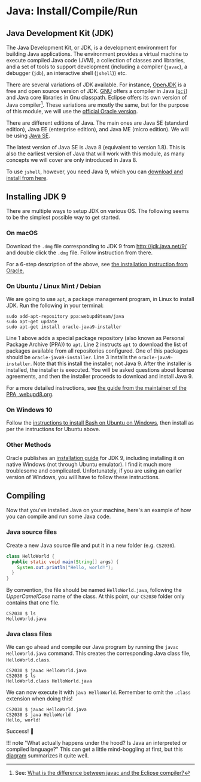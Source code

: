 # Java: Install/Compile/Run

## Java Development Kit (JDK)

The Java Development Kit, or JDK, is a development environment for building Java applications.  The environment provides a virtual machine to execute compiled Java code (JVM), a collection of classes and libraries, and a set of tools to support development (including a compiler (`javac`), a debugger (`jdb`), an interactive shell (`jshell`)) etc.

There are several variations of JDK available.  For instance, [OpenJDK](http://openjdk.java.net) is a free and open source version of JDK.  [GNU](http://www.gnu.org) offers a compiler in Java ([`gcj`](https://en.wikipedia.org/wiki/GNU_Compiler_for_Java)) and Java core libraries in Gnu classpath.
Eclipse offers its own version of Java compiler[^1].  These variations are mostly the same, but for the purpose of this module, we will use the [official Oracle version](http://www.oracle.com/technetwork/java/index.html).

[^1]: See: [What is the difference between javac and the Eclipse compiler?](https://stackoverflow.com/questions/3061654/what-is-the-difference-between-javac-and-the-eclipse-compiler)

There are different editions of Java.  The main ones are Java SE (standard edition), Java EE (enterprise edition), and Java ME (micro edition).  We will be using [Java SE](http://www.oracle.com/technetwork/java/javase/overview/index.html).

The latest version of Java SE is Java 8 (equivalent to version 1.8).
This is also the earliest version of Java that will work with this module, as many concepts we will cover are only introduced in Java 8.  

To use `jshell`, however, you need Java 9, which you can [download and install from here](http://jdk.java.net/9/).

## Installing JDK 9

There are multiple ways to setup JDK on various OS.  The following seems to be the simplest possible way to get started.

### On macOS

Download the `.dmg` file corresponding to JDK 9 from http://jdk.java.net/9/ and double click the `.dmg` file.  Follow instruction from there.

For a 6-step description of the above, see [the installation instruction from Oracle.](https://docs.oracle.com/javase/9/install/installation-jdk-and-jre-macos.htm#JSJIG-GUID-F575EB4A-70D3-4AB4-A20E-DBE95171AB5F)

### On Ubuntu / Linux Mint / Debian

We are going to use `apt`, a package management program, in Linux to install JDK.  Run the following in your terminal:

```
sudo add-apt-repository ppa:webupd8team/java
sudo apt-get update
sudo apt-get install oracle-java9-installer
```

Line 1 above adds a special package repository (also known as Personal Package Archive (PPA)) to `apt`.  Line 2 instructs `apt` to download the list of packages available from all repositories configured.  One of this packages should be `oracle-java9-installer`.  Line 3 installs the `oracle-java9-installer`.  Note that this install the installer, not Java 9.  After the installer is installed, the installer is executed.  You will be asked questions about license agreements, and then the installer proceeds to download and install Java 9.

For a more detailed instructions, see [the guide from the maintainer of the PPA, webupd8.org](http://www.webupd8.org/2015/02/install-oracle-java-9-in-ubuntu-linux.html).

### On Windows 10

Follow the [instructions to install Bash on Ubuntu on Windows](https://www.howtogeek.com/249966/how-to-install-and-use-the-linux-bash-shell-on-windows-10/), then install as per the instructions for Ubuntu above.

### Other Methods

Oracle publishes an [installation guide](https://docs.oracle.com/javase/9/install/toc.htm) for JDK 9, including installing it on native Windows (not through Ubuntu emulator).  I find it much more troublesome and complicated.  Unfortunately, if you are using an earlier version of Windows, you will have to follow these instructions.

## Compiling

Now that you've installed Java on your machine, here's an example of how you can compile and run some Java code.

### Java source files

Create a new Java source file and put it in a new folder (e.g. `CS2030`).

```java
class HelloWorld {
  public static void main(String[] args) {
    System.out.println("Hello, world!");
  }
}
```

By convention, the file should be named `HelloWorld.java`, following the _UpperCamelCase_ name of the class. At this point, our `CS2030` folder only contains that one file.

```
CS2030 $ ls
HelloWorld.java
```

### Java class files

We can go ahead and compile our Java program by running the `javac HelloWorld.java` command. This creates the corresponding Java class file, `HelloWorld.class`.

```
CS2030 $ javac HelloWorld.java
CS2030 $ ls
HelloWorld.class HelloWorld.java
```

We can now execute it with `java HelloWorld`. Remember to omit the `.class` extension when doing this!

```
CS2030 $ javac HelloWorld.java
CS2030 $ java HelloWorld
Hello, world!
```

Success! 🎉

!!! note "What actually happens under the hood? Is Java an interpreted or compiled language?"
    This can get a little mind-boggling at first, but this [diagram](https://stackoverflow.com/questions/1326071/is-java-a-compiled-or-an-interpreted-programming-language/36394113#36394113) summarizes it quite well.
